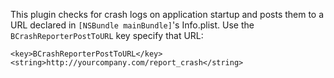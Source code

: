 This plugin checks for crash logs on application startup and posts them to a URL declared in `[NSBundle mainBundle]`'s Info.plist. Use the `BCrashReporterPostToURL` key specify that URL:

    <key>BCrashReporterPostToURL</key>
    <string>http://yourcompany.com/report_crash</string>
